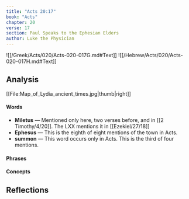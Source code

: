 ```yaml
---
title: "Acts 20:17"
book: "Acts"
chapter: 20
verse: 17
section: Paul Speaks to the Ephesian Elders
author: Luke the Physician
---
```

![[/Greek/Acts/020/Acts-020-017G.md#Text]]
![[/Hebrew/Acts/020/Acts-020-017H.md#Text]]

## Analysis

[[File:Map_of_Lydia_ancient_times.jpg|thumb|right]]

#### Words
- **Miletus** — Mentioned only here, two verses before, and in [[2 Timothy/4/20]].  The LXX mentions it in [[Ezekiel/27/18]]
- **Ephesus** — This is the eighth of eight mentions of the town in Acts.
- **summon** — This word occurs only in Acts.  This is the third of four mentions.

#### Phrases

#### Concepts

## Reflections
